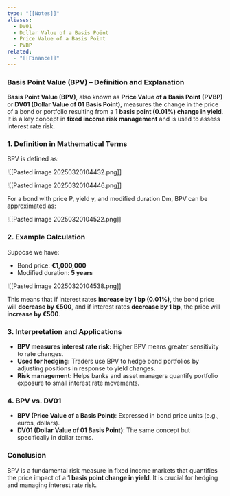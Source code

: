 ```yaml
---
type: "[[Notes]]"
aliases:
  - DV01
  - Dollar Value of a Basis Point
  - Price Value of a Basis Point
  - PVBP
related:
  - "[[Finance]]"
---
```


### **Basis Point Value (BPV) – Definition and Explanation**

**Basis Point Value (BPV)**, also known as **Price Value of a Basis Point (PVBP)** or **DV01 (Dollar Value of 01 Basis Point)**, measures the change in the price of a bond or portfolio resulting from a **1 basis point (0.01%) change in yield**. It is a key concept in **fixed income risk management** and is used to assess interest rate risk.

### **1. Definition in Mathematical Terms**

BPV is defined as:

![[Pasted image 20250320104432.png]]

![[Pasted image 20250320104446.png]]

For a bond with price P, yield y, and modified duration Dm​, BPV can be approximated as:

![[Pasted image 20250320104522.png]]
### **2. Example Calculation**

Suppose we have:

- Bond price: **€1,000,000**
- Modified duration: **5 years**

![[Pasted image 20250320104538.png]]

This means that if interest rates **increase by 1 bp (0.01%)**, the bond price will **decrease by €500**, and if interest rates **decrease by 1 bp**, the price will **increase by €500**.

### **3. Interpretation and Applications**

- **BPV measures interest rate risk:** Higher BPV means greater sensitivity to rate changes.
- **Used for hedging:** Traders use BPV to hedge bond portfolios by adjusting positions in response to yield changes.
- **Risk management:** Helps banks and asset managers quantify portfolio exposure to small interest rate movements.

### **4. BPV vs. DV01**

- **BPV (Price Value of a Basis Point)**: Expressed in bond price units (e.g., euros, dollars).
- **DV01 (Dollar Value of 01 Basis Point)**: The same concept but specifically in dollar terms.

### **Conclusion**

BPV is a fundamental risk measure in fixed income markets that quantifies the price impact of a **1 basis point change in yield**. It is crucial for hedging and managing interest rate risk.